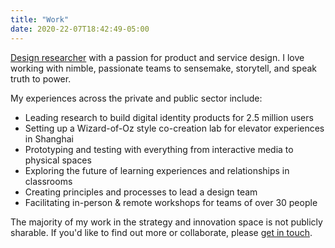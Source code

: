 ```yaml
---
title: "Work"
date: 2020-22-07T18:42:49-05:00
---
```


[Design researcher](https://www.linkedin.com/in/si-hui/) with a passion for product and service design. I love working with nimble, passionate teams to sensemake, storytell, and speak truth to power.

My experiences across the private and public sector include:

- Leading research to build digital identity products for 2.5 million users
- Setting up a Wizard-of-Oz style co-creation lab for elevator experiences in Shanghai
- Prototyping and testing with everything from interactive media to physical spaces
- Exploring the future of learning experiences and relationships in classrooms
- Creating principles and processes to lead a design team
- Facilitating in-person & remote workshops for teams of over 30 people

The majority of my work in the strategy and innovation space is not publicly sharable. If you'd like to find out more or collaborate, please [get in touch](https://www.linkedin.com/in/si-hui/).
